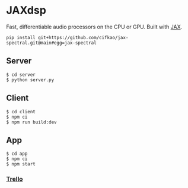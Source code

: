 # JAXdsp

Fast, differentiable audio processors on the CPU or GPU.
Built with [JAX](https://github.com/google/jax).

```shell
pip install git+https://github.com/cifkao/jax-spectral.git@main#egg=jax-spectral
```

## Server

```shell
$ cd server
$ python server.py
```

## Client

```shell
$ cd client
$ npm ci
$ npm run build:dev
```

## App

```shell
$ cd app
$ npm ci
$ npm start
```

### [Trello](https://trello.com/b/HftUVYY5/jaxdsp)
